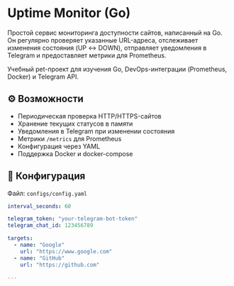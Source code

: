 # Uptime Monitor (Go)

Простой сервис мониторинга доступности сайтов, написанный на Go. Он регулярно проверяет указанные URL-адреса, отслеживает изменения состояния (UP ↔ DOWN), отправляет уведомления в Telegram и предоставляет метрики для Prometheus.

 Учебный pet-проект для изучения Go, DevOps-интеграции (Prometheus, Docker) и Telegram API.

## ⚙️ Возможности

- Периодическая проверка HTTP/HTTPS-сайтов
- Хранение текущих статусов в памяти
- Уведомления в Telegram при изменении состояния
- Метрики `/metrics` для Prometheus
- Конфигурация через YAML
- Поддержка Docker и docker-compose


## 📝 Конфигурация

Файл: `configs/config.yaml`

```yaml
interval_seconds: 60

telegram_token: "your-telegram-bot-token"
telegram_chat_id: 123456789

targets:
  - name: "Google"
    url: "https://www.google.com"
  - name: "GitHub"
    url: "https://github.com"

---